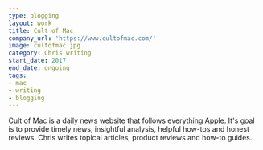 ```yaml
---
type: blogging
layout: work
title: Cult of Mac
company_url: 'https://www.cultofmac.com/'
image: cultofmac.jpg
category: Chris writing
start_date: 2017
end_date: ongoing
tags:
- mac
- writing
- blogging
---
```


Cult of Mac is a daily news website that follows everything Apple. It's goal is to provide timely news, insightful analysis, helpful how-tos and honest reviews. Chris writes topical articles, product reviews and how-to guides.

